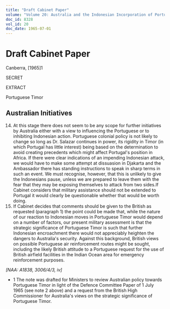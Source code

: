 ```yaml
---
title: "Draft Cabinet Paper"
volume: "Volume 20: Australia and the Indonesian Incorporation of Portuguese Timor, 1974-1976"
doc_id: 8328
vol_id: 20
doc_date: 1965-07-01
---
```


# Draft Cabinet Paper

Canberra, [1965]1

SECRET

EXTRACT

Portuguese Timor

## Australian Initiatives

  14. At this stage there does not seem to be any scope for further initiatives by Australia either with a view to influencing the Portuguese or to inhibiting Indonesian action. Portuguese colonial policy is not likely to change so long as Dr. Salazar continues in power, its rigidity in Timor (in which Portugal has little interest) being based on the determination to avoid creating precedents which might affect Portugal's position in Africa. If there were clear indications of an impending Indonesian attack, we would have to make some attempt at dissuasion in Djakarta and the Ambassador there has standing instructions to speak in sharp terms in such an event. We must recognise, however, that this is unlikely to give the Indonesians pause, unless we are prepared to leave them with the fear that they may be exposing themselves to attack from two sides.If Cabinet considers that military assistance should not be extended to Portugal it would clearly be questionable whether that would be worth doing.
  15. If Cabinet decides that comments should be given to the British as requested (paragraph 1) the point could be made that, while the nature of our reaction to Indonesian moves in Portuguese Timor would depend on a number of factors, our present military assessment is that the strategic significance of Portuguese Timor is such that further Indonesian encroachment there would not appreciably heighten the dangers to Australia's security. Against this background, British views on possible Portuguese air reinforcement routes might be sought, including the likely British attitude to a Portuguese request for the use of British airfield facilities in the Indian Ocean area for emergency reinforcement purposes.



_[NAA: A1838, 3006/4/3, iv]_

  * 1 The note was drafted for Ministers to review Australian policy towards Portuguese Timor in light of the Defence Committee Paper of 1 July 1965 (see note 2 above) and a request from the British High Commissioner for Australia's views on the strategic significance of Portuguese Timor. 


